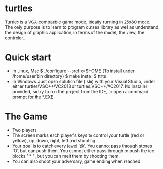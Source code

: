 # turtles
Turtles is a VGA-compatible game mode, ideally running in  25x80 mode. The only purpose is to learn to program curses library as well as understand the design of graphic application, in terms of the model, the view, the controler...

# Quick start
- In Linux, Mac
$ ./configure --prefix=$HOME  (To install under /home/user/bin directory)
$ make install
$ ttrts
- In Windows.
Just open solution file (.sln) with your Visual Studio, under either turtles/VSC++/VC2013 or turtles/VSC++/VC2017. No installer provided, so try to run the project from the IDE, or open a command prompt for the *.EXE

# The Game
- Two players.
- The screen marks each player's keys to control your turtle (red or yellow), up, down, right, left and shooting.
- Your goal is to catch every jewel '@'. You cannot pass through stones 'O', but can push them. You cannot either pass through or push the ice blocks ' * ' , but you can melt them by shooting them.
- You can also shoot your adversary, game ending when reached.

